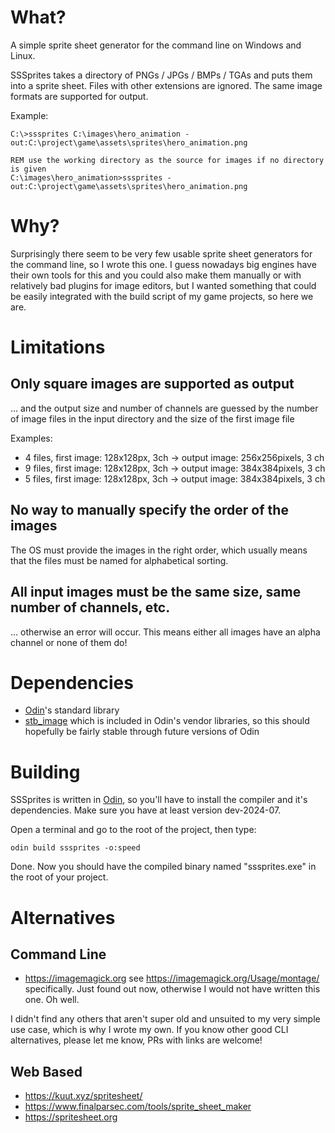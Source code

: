 # What?

A simple sprite sheet generator for the command line on Windows and Linux.

SSSprites takes a directory of PNGs / JPGs / BMPs / TGAs and puts them into a sprite sheet. Files with other extensions are ignored. The same image formats are supported for output.

Example:
```
C:\>sssprites C:\images\hero_animation -out:C:\project\game\assets\sprites\hero_animation.png

REM use the working directory as the source for images if no directory is given
C:\images\hero_animation>sssprites -out:C:\project\game\assets\sprites\hero_animation.png
```

# Why?

Surprisingly there seem to be very few usable sprite sheet generators for the command line, so I wrote this one. I guess nowadays big engines have their own tools for this and you could also make them manually or with relatively bad plugins for image editors, but I wanted something that could be easily integrated with the build script of my game projects, so here we are.

# Limitations

## Only square images are supported as output
... and the output size and number of channels are guessed by the number of image files in the input directory and the size of the first image file

Examples:
 - 4 files, first image: 128x128px, 3ch -> output image: 256x256pixels, 3 ch
 - 9 files, first image: 128x128px, 3ch -> output image: 384x384pixels, 3 ch
 - 5 files, first image: 128x128px, 3ch -> output image: 384x384pixels, 3 ch

## No way to manually specify the order of the images

The OS must provide the images in the right order, which usually means that the files must be named for alphabetical sorting.

## All input images must be the same size, same number of channels, etc.

... otherwise an error will occur. This means either all images have an alpha channel or none of them do!

# Dependencies

 - [Odin](https://odin-lang.org)'s standard library
 - [stb_image](https://github.com/nothings/stb) which is included in Odin's vendor libraries, so this should hopefully be fairly stable through future versions of Odin

# Building

SSSprites is written in [Odin](https://odin-lang.org), so you'll have to install the compiler and it's dependencies. Make sure you have at least version dev-2024-07.

Open a terminal and go to the root of the project, then type:

```
odin build sssprites -o:speed
```

Done. Now you should have the compiled binary named "sssprites.exe" in the root of your project.

# Alternatives

## Command Line

 - https://imagemagick.org see https://imagemagick.org/Usage/montage/ specifically. Just found out now, otherwise I would not have written this one. Oh well.

I didn't find any others that aren't super old and unsuited to my very simple use case, which is why I wrote my own. If you know other good CLI alternatives, please let me know, PRs with links are welcome!

## Web Based

 - https://kuut.xyz/spritesheet/
 - https://www.finalparsec.com/tools/sprite_sheet_maker
 - https://spritesheet.org
